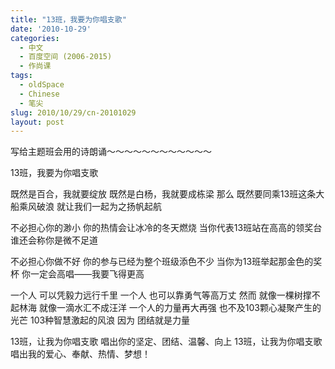 ```yaml
---
title: "13班，我要为你唱支歌"
date: '2010-10-29'
categories:
  - 中文
  - 百度空间 (2006-2015)
  - 作尚课
tags:
  - oldSpace
  - Chinese
  - 笔尖
slug: 2010/10/29/cn-20101029
layout: post
---
```

写给主题班会用的诗朗诵～～～～～～～～～～～～

13班，我要为你唱支歌

既然是百合，我就要绽放
既然是白杨，我就要成栋梁
那么
既然要同乘13班这条大船乘风破浪
就让我们一起为之扬帆起航

不必担心你的渺小
你的热情会让冰冷的冬天燃烧
当你代表13班站在高高的领奖台
谁还会称你是微不足道

不必担心你做不好
你的参与已经为整个班级添色不少
当你为13班举起那金色的奖杯
你一定会高唱――我要飞得更高

一个人
可以凭毅力远行千里
一个人
也可以靠勇气等高万丈
然而
就像一棵树撑不起林海
就像一滴水汇不成汪洋
一个人的力量再大再强
也不及103颗心凝聚产生的光芒
103种智慧激起的风浪
因为
团结就是力量

13班，让我为你唱支歌
唱出你的坚定、团结、温馨、向上
13班，让我为你唱支歌
唱出我的爱心、奉献、热情、梦想！